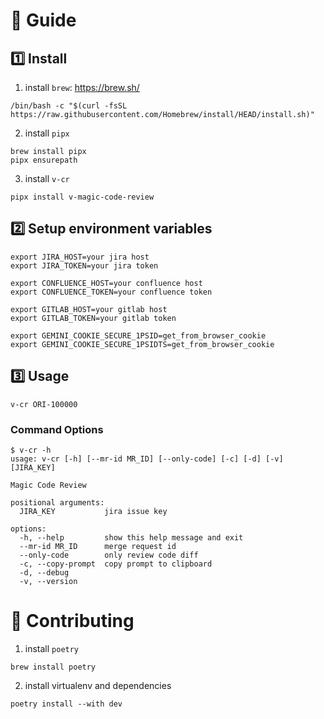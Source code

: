 # 📖 Guide

## 1️⃣ Install

1. install `brew`: https://brew.sh/

```
/bin/bash -c "$(curl -fsSL https://raw.githubusercontent.com/Homebrew/install/HEAD/install.sh)"
```

2. install `pipx`

```
brew install pipx
pipx ensurepath
```

3. install `v-cr`

```
pipx install v-magic-code-review
```

## 2️⃣ Setup environment variables

```
export JIRA_HOST=your jira host
export JIRA_TOKEN=your jira token

export CONFLUENCE_HOST=your confluence host
export CONFLUENCE_TOKEN=your confluence token

export GITLAB_HOST=your gitlab host
export GITLAB_TOKEN=your gitlab token

export GEMINI_COOKIE_SECURE_1PSID=get_from_browser_cookie
export GEMINI_COOKIE_SECURE_1PSIDTS=get_from_browser_cookie
```

## 3️⃣ Usage

```
v-cr ORI-100000
```

### Command Options

```
$ v-cr -h
usage: v-cr [-h] [--mr-id MR_ID] [--only-code] [-c] [-d] [-v] [JIRA_KEY]

Magic Code Review

positional arguments:
  JIRA_KEY           jira issue key

options:
  -h, --help         show this help message and exit
  --mr-id MR_ID      merge request id
  --only-code        only review code diff
  -c, --copy-prompt  copy prompt to clipboard
  -d, --debug
  -v, --version
```

# 🤝 Contributing

1. install `poetry`

```
brew install poetry
```

2. install virtualenv and dependencies

```
poetry install --with dev
```
